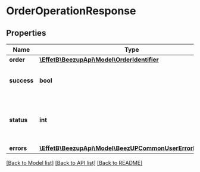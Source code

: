 # OrderOperationResponse

## Properties
Name | Type | Description | Notes
------------ | ------------- | ------------- | -------------
**order** | [**\EffetB\BeezupApi\Model\OrderIdentifier**](OrderIdentifier.md) |  | 
**success** | **bool** | Indicates if the operation succeed or not | 
**status** | **int** | Indicates the http status corresponding to the individual operation | 
**errors** | [**\EffetB\BeezupApi\Model\BeezUPCommonUserErrorMessage[]**](BeezUPCommonUserErrorMessage.md) | The error list | [optional] 

[[Back to Model list]](../README.md#documentation-for-models) [[Back to API list]](../README.md#documentation-for-api-endpoints) [[Back to README]](../README.md)


